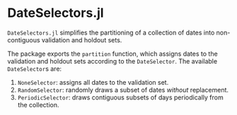 # DateSelectors.jl

`DateSelectors.jl` simplifies the partitioning of a collection of dates into non-contiguous validation and holdout sets.

The package exports the `partition` function, which assigns dates to the validation and holdout sets according to the `DateSelector`.
The available `DateSelector`s are:
1. `NoneSelector`: assigns all dates to the validation set.
1. `RandomSelector`: randomly draws a subset of dates _without_ replacement.
1. `PeriodicSelector`: draws contiguous subsets of days periodically from the collection.
